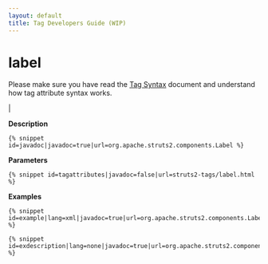 ```yaml
---
layout: default
title: Tag Developers Guide (WIP)
---
```


# label


Please make sure you have read the [Tag Syntax](#PAGE_13927) document and understand how tag attribute syntax works.

| 

__Description__



~~~~~~~
{% snippet id=javadoc|javadoc=true|url=org.apache.struts2.components.Label %}
~~~~~~~

__Parameters__



~~~~~~~
{% snippet id=tagattributes|javadoc=false|url=struts2-tags/label.html %}
~~~~~~~

__Examples__



~~~~~~~
{% snippet id=example|lang=xml|javadoc=true|url=org.apache.struts2.components.Label %}
~~~~~~~


~~~~~~~
{% snippet id=exdescription|lang=none|javadoc=true|url=org.apache.struts2.components.Label %}
~~~~~~~
